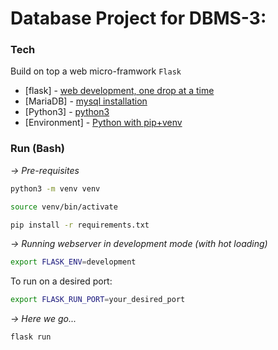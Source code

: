 # Database Project for DBMS-3:
### Tech

Build on top a web micro-framwork `Flask`

- [flask] - [web development, one drop at a time](https://flask.palletsprojects.com/en/2.0.x/)
- [MariaDB] - [mysql installation](https://dev.mysql.com/doc/mysql-installation-excerpt/5.7/en/)
- [Python3] - [python3](https://www.python.org/downloads/)
- [Environment] - [Python with pip+venv](https://packaging.python.org/guides/installing-using-pip-and-virtual-environments/)

### Run (Bash)

*-> Pre-requisites*

```sh
python3 -m venv venv
```
```sh
source venv/bin/activate
```
```sh
pip install -r requirements.txt
```
*-> Running webserver in development mode (with hot loading)*

```sh
export FLASK_ENV=development
```

To run on a desired port:

```sh
export FLASK_RUN_PORT=your_desired_port
```
*-> Here we go...*

```sh
flask run
```
